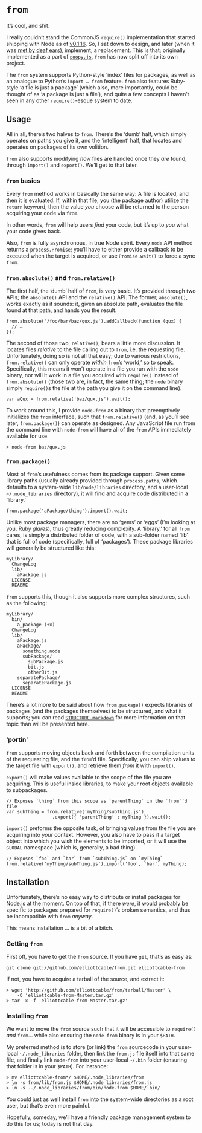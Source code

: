 `from`
======
It’s cool, and shit.

I really couldn’t stand the CommonJS `require()` implementation that started
shipping with Node as of [v0.1.16][api-change]. So, I sat down to design, and
later (when it was [met by deaf ears][commonjs-thread]), implement, a
replacement. This is that; originally implemented as a part of
[`poopy.js`][poopy], `from` has now split off into its own project.

The `from` system supports Python-style ‘index’ files for packages, as well as
an analogue to Python’s `import … from` feature. `from` also features Ruby-
style ‘a file is just a package’ (which also, more importantly, could be
thought of as  ‘a package is just a file’), and quite a few concepts I haven’t
seen in any other `require()`-esque system to date.

  [api-change]: http://github.com/ry/node/blob/master/ChangeLog#L166-182 "ChangeLog for Node.js v0.1.16"
  [commonjs-thread]: http://groups.google.com/group/commonjs/browse_thread/thread/9a17690dd164281f "CommonJS mailing list thread on my original design for `acquire()`"
  [poopy]: http://github.com/elliottcable/poopy.js#readme "The poopy.js project/contract"

Usage
-----
All in all, there’s two halves to `from`. There’s the ‘dumb’ half, which
simply operates on paths you give it, and the ‘intelligent’ half, that locates
and operates on packages of its own volition.

`from` also supports modifying *how* files are handled once they *are* found,
through `import()` and `export()`. We’ll get to that later.

### `from` basics
Every `from` method works in basically the same way: A file is located, and
then it is evaluated. If, within that file, you (the package author) utilize
the `return` keyword, then the value *you* choose will be returned to the
person acquiring your code via `from`.

In other words, `from` will help users *find* your code, but it’s up to *you*
what your code gives back.

Also, `from` is fully asynchronous, in true Node spirit. Every `node` API
method returns a `process.Promise`; you’ll have to either provide a callback
to be executed when the target is acquired, or use `Promise.wait()` to force
a sync `from`.

### `from.absolute()` and `from.relative()`
The first half, the ‘dumb’ half of `from`, is very basic. It’s provided
through two APIs; the `absolute()` API and the `relative()` API. The former,
`absolute()`, works exactly as it sounds: it, given an absolute path,
evaluates the file found at that path, and hands you the result.

    from.absolute('/foo/bar/baz/qux.js').addCallback(function (qux) {
      // …
    });

The second of those two, `relative()`, bears a little more discussion. It
locates files *relative* to the file calling out to `from`, i.e. the
requesting file. Unfortunately, doing so is not all that easy; due to various
restrictions, `from.relative()` can only operate *within* `from`’s ‘world,’ so
to speak. Specifically, this means it won’t operate in a file you run with the
`node` binary, nor will it work in a file you acquired with `require()`
instead of `from.absolute()` (those two are, in fact, the same thing; the
`node` binary simply `require()`s the file at the path you give it on the
command line).

    var aQux = from.relative('baz/qux.js').wait();

To work around this, I provide `node-from` as a binary that preemptively
initializes the `from` interface, such that `from.relative()` (and, as you’ll
see later, `from.package()`) can operate as designed. Any JavaScript file run
from the command line with `node-from` will have all of the `from` APIs
immediately available for use.

    > node-from baz/qux.js

### `from.package()`
Most of `from`’s usefulness comes from its package support. Given some library
paths (usually already provided through `process.paths`, which defaults to a
system-wide `lib/node/libraries` directory, and a user-local
`~/.node_libraries` directory), it will find and acquire code distributed in a
‘library.’

    from.package('aPackage/thing').import().wait;

Unlike most package managers, there are no ‘gems’ or ‘eggs’ (I’m looking at
you, Ruby *glares*), thus greatly reducing complexity. A ‘library,’ for all
`from` cares, is simply a distributed folder of code, with a sub-folder named
‘lib’ that is full of code (specifically, full of ‘packages’). These package
libraries will generally be structured like this:

    myLibrary/
      ChangeLog
      lib/
        aPackage.js
      LICENSE
      README

`from` supports this, though it also supports more complex structures, such as
the following:

    myLibrary/
      bin/
        a_package (+x)
      ChangeLog
      lib/
        aPackage.js
        aPackage/
          something.node
          subPackage/
            subPackage.js
            bit.js
            otherBit.js
        separatePackage/
          separatePackage.js
      LICENSE
      README

There’s a lot more to be said about how `from.package()` expects libraries of
packages (and the packages themselves) to be structured, and what it supports;
you can read [`STRUCTURE.markdown`][STRUCTURE] for more information on that
topic than will be presented here.

  [STRUCTURE]: ./from/blob/Master/STRUCTURE.markdown "A detailed description of library structure for library authors"

### ’portin’
`from` supports moving objects back and forth between the compilation units of
the requesting file, and the `from`’d file. Specifically, you can ship values
*to* the target file with `export()`, and retrieve them *from* it with
`import()`.

`export()` will make values available to the scope of the file you are
acquiring. This is useful inside libraries, to make your root objects
available to subpackages.

    // Exposes `thing` from this scope as `parentThing` in the `from`’d file
    var subThing = from.relative('myThing/subThing.js')
                     .export({ 'parentThing' : myThing }).wait();

`import()` preforms the opposite task, of bringing values from the file you
are acquiring into *your* context. However, you also have to pass it a target
object into which you wish the elements to be imported, or it will use the
`GLOBAL` namespace (which is, generally, a bad thing).

    // Exposes `foo` and `bar` from `subThing.js` on `myThing`
    from.relative('myThing/subThing.js').import('foo', 'bar', myThing);

Installation
------------
Unfortunately, there’s no easy way to distribute or install packages for
Node.js at the moment. On top of that, if there *were*, it would probably be
specific to packages prepared for `require()`’s broken semantics, and thus be
incompatible with `from` *anyway*.

This means installation … is a bit of a bitch.

### Getting `from`
First off, you have to get the `from` source. If you have `git`, that’s as
easy as:

    git clone git://github.com/elliottcable/from.git elliottcable-from

If not, you have to acquire a tarball of the source, and extract it:

    > wget 'http://github.com/elliottcable/from/tarball/Master' \
        -O 'elliottcable-from-Master.tar.gz'
    > tar -x -f 'elliottcable-from-Master.tar.gz'

### Installing `from`
We want to move the `from` source such that it will be accessible to
`require()` *and* `from`… while also ensuring the `node-from` binary is in
your `$PATH`.

My preferred method is to store (or link) the `from` sourcecode in your
user-local `~/.node_libraries` folder, then link the `from.js` file itself
into that same file, and finally link `node-from` into your user-local
`~/.bin` folder (ensuring that folder is in your `$PATH`). For instance:

    > mv elliottcable-from*/ $HOME/.node_libraries/from
    > ln -s from/lib/from.js $HOME/.node_libraries/from.js
    > ln -s ../.node_libraries/from/bin/node-from $HOME/.bin/

You could just as well install `from` into the system-wide directories as a
root user, but that’s even more painful.

Hopefully, someday, we’ll have a friendly package management system to do this
for us; today is not that day.
